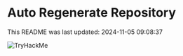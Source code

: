 # Auto Regenerate Repository

This README was last updated: 2024-11-05 09:08:37

 ![TryHackMe](https://tryhackme.com/badge/533634)